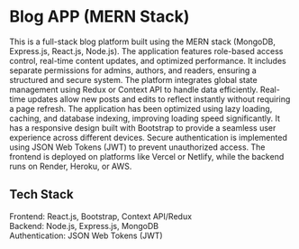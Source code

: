 # Blog APP (MERN Stack)  

This is a full-stack blog platform built using the MERN stack (MongoDB, Express.js, React.js, Node.js). The application features role-based access control, real-time content updates, and optimized performance. It includes separate permissions for admins, authors, and readers, ensuring a structured and secure system. The platform integrates global state management using Redux or Context API to handle data efficiently. Real-time updates allow new posts and edits to reflect instantly without requiring a page refresh. The application has been optimized using lazy loading, caching, and database indexing, improving loading speed significantly. It has a responsive design built with Bootstrap to provide a seamless user experience across different devices. Secure authentication is implemented using JSON Web Tokens (JWT) to prevent unauthorized access. The frontend is deployed on platforms like Vercel or Netlify, while the backend runs on Render, Heroku, or AWS.

## Tech Stack  
Frontend: React.js, Bootstrap, Context API/Redux  
Backend: Node.js, Express.js, MongoDB  
Authentication: JSON Web Tokens (JWT)  

